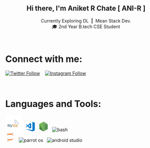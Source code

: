 <div align="center">
 
 ## Hi there, I'm Aniket R Chate [ ANI-R ]
 
 Currently Exploring DL &nbsp;<b>|</b> &nbsp;Mean Stack Dev. <br />
 🎓  2nd Year B.tech CSE Student
</div>

<br />

# Connect with me:

<p align="center">
 
[![Twitter Follow](https://img.shields.io/twitter/follow/_ANI_R_?color=1DA1F2&logo=twitter&style=for-the-badge)](https://twitter.com/intent/follow?original_referer=https%3A%2F%2Fgithub.com%2F_ANI_R_&screen_name=_ANI_R_) &nbsp;&nbsp;
[![Instagram Follow](https://img.shields.io/badge/Instagram-iam_aniketrchate-1DA1F2?style=for-the-badge&logo=instagram)](https://instagram.com/iam_aniketrchate/)

</p>
<br />

# Languages and Tools:

<p><img   alt="MySQL" width="10%" src="https://raw.githubusercontent.com/github/explore/80688e429a7d4ef2fca1e82350fe8e3517d3494d/topics/mysql/mysql.png" /> &nbsp;
<img alt="Visual Studio Code" width="6%" src="https://raw.githubusercontent.com/github/explore/80688e429a7d4ef2fca1e82350fe8e3517d3494d/topics/visual-studio-code/visual-studio-code.png" /> &nbsp;
<img  alt="Node.js" width="6%" src="https://raw.githubusercontent.com/github/explore/80688e429a7d4ef2fca1e82350fe8e3517d3494d/topics/nodejs/nodejs.png" /> &nbsp;
<img  alt="bash" width="10%" src="https://www.vectorlogo.zone/logos/gnu_bash/gnu_bash-ar21.svg" />
<br />
<img  alt="Jupyter" width="6%" src="https://raw.githubusercontent.com/github/explore/master/topics/jupyter-notebook/jupyter-notebook.png" /> &nbsp;
<img  alt="parrot os" width="6%" src="https://github.com/ParrotSec/parrot-themes/blob/master/icons/parrot-logo-100.png" /> &nbsp;
<img   alt="android studio" width="11%"  src="https://www.vectorlogo.zone/logos/android/android-ar21.svg" />
</p>
